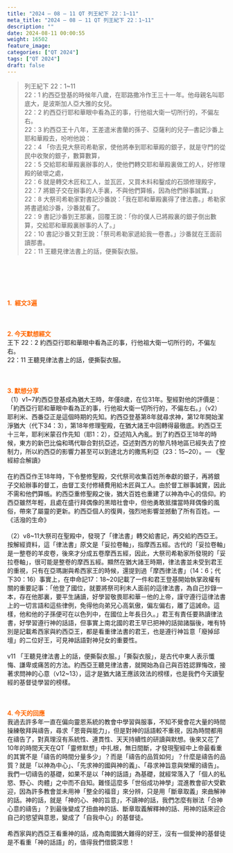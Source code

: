 ```yaml
---
title: "2024 – 08 – 11 QT 列王紀下 22：1~11"
meta_title: "2024 – 08 – 11 QT 列王紀下 22：1~11"
description: ""
date: 2024-08-11 00:00:55
weight: 16502
feature_image: 
categories: ["QT 2024"]
tags: ["QT 2024"]
draft: false
---
```


<blockquote>列王紀下 22：1~11<br />
22：1 約西亞登基的時候年八歲，在耶路撒冷作王三十一年。他母親名叫耶底大，是波斯加人亞大雅的女兒。<br />
22：2 約西亞行耶和華眼中看為正的事，行他祖大衛一切所行的，不偏左右。<br />
22：3 約西亞王十八年，王差遣米書蘭的孫子、亞薩利的兒子─書記沙番上耶和華殿去，吩咐他說：<br />
22：4 「你去見大祭司希勒家，使他將奉到耶和華殿的銀子，就是守門的從民中收聚的銀子，數算數算，<br />
22：5 交給耶和華殿裏辦事的人，使他們轉交耶和華殿裏做工的人，好修理殿的破壞之處，<br />
22：6 就是轉交木匠和工人，並瓦匠，又買木料和鑿成的石頭修理殿宇，<br />
22：7 將銀子交在辦事的人手裏，不與他們算帳，因為他們辦事誠實。」<br />
22：8 大祭司希勒家對書記沙番說：「我在耶和華殿裏得了律法書。」希勒家將書遞給沙番，沙番就看了。<br />
22：9 書記沙番到王那裏，回覆王說：「你的僕人已將殿裏的銀子倒出數算，交給耶和華殿裏辦事的人了。」<br />
22：10 書記沙番又對王說：「祭司希勒家遞給我一卷書。」沙番就在王面前讀那書。<br />
22：11 王聽見律法書上的話，便撕裂衣服。</blockquote><br />
&nbsp;<br />
<br />
&nbsp;<br />
<br />
<span style="color: #ff6600;"><strong>1.  經文3遍</strong></span><br />
<br />
&nbsp;<br />
<br />
<span style="color: #ff6600;"><strong>2. 今天默想經文<br />
</strong></span>王下 22：2 約西亞行耶和華眼中看為正的事，行他祖大衛一切所行的，不偏左右。<br />
22：11 王聽見律法書上的話，便撕裂衣服。<br />
<br />
&nbsp;<br />
<br />
<strong><span style="color: #ff6600;">3. 默想分享<br />
</span></strong>（1）v1~7約西亞登基成為猶大王時，年僅8歲，在位31年。聖經對他的評價是：「約西亞行耶和華眼中看為正的事，行他祖大衛一切所行的，不偏左右。」（v2）耶利米、西番亞正是這個時期的先知。約西亞登基第8年就尋求神，第12年開始潔淨猶大（代下34：3），第18年修理聖殿，在猶大諸王中回轉得最徹底。約西亞王十三年，耶利米蒙召作先知（耶1：2），亞述陷入內亂。到了約西亞王18年的時候，東方的新巴比倫和瑪代聯合對抗亞述，亞述對西方的黎凡特地區已經失去了控制力，所以約西亞的影響力甚至可以到達北方的撒馬利亞（23：15~20）。— 《聖經綜合解讀》<br />
<br />
在約西亞作王18年時，下令整修聖殿，交代祭司收集百姓所奉獻的銀子，再將銀子交給辦事的督工，由督工支付修繕費用給木匠與工人。由於督工辦事誠實，因此不需和他們算帳。約西亞重修聖殿之後，猶大百姓也重建了以神為中心的信仰。約西亞雖然年輕，且處在盛行拜偶像的黑暗社會中，但他勇敢抵擋當時拜偶像的風俗，帶來了屬靈的更新。約西亞個人的復興，強烈地影響並撼動了所有百姓。— 《活潑的生命》<br />
<br />
（2）v8~11大祭司在聖殿中，發現了「律法書」轉交給書記，再交給約西亞王。按解經資料，這「律法書」原文是「妥拉卷軸」，指摩西五經。古代的「妥拉卷軸」是一整卷的羊皮卷，後來才分成五卷摩西五經，因此，大祭司希勒家所發現的「妥拉卷軸」，很可能是整卷的摩西五經。顯然在猶大諸王時期，律法書並未受到君王的重視，只有在亞瑪謝與希西家王的時候，還提到過「摩西律法書」（14：6；代下30：16）事實上，在申命記17：18~20記載了一件和君王登基開始執掌政權有關的重要記事：「他登了國位，就要將祭司利未人面前的這律法書，為自己抄錄一本，存在他那裏，要平生誦讀，好學習敬畏耶和華－他的上帝，謹守遵行這律法書上的一切言語和這些律例，免得他向弟兄心高氣傲，偏左偏右，離了這誡命。這樣，他和他的子孫便可在以色列中，在國位上年長日久。」君王有責任要熟讀律法書，好學習遵行神的話語，但事實上南北國的君王早已把神的話拋諸腦後，唯有特別是記載希西家與約西亞王，都是看重律法書的君王，也是遵行神旨意「廢掉邱壇」的二位好王，可見神話語對神兒女的重要性。<br />
<br />
v11 「王聽見律法書上的話，便撕裂衣服。」「撕裂衣服」，是古代中東人表示懺悔、謙卑或痛苦的方法。約西亞王聽見律法書，就開始為自己與百姓認罪悔改，接著求問神的心意（v12~13），這才是猶大諸王應該效法的榜樣，也是我們今天讀聖經的基督徒學習的榜樣。<br />
<br />
&nbsp;<br />
<br />
<strong style="font-size: inherit;"><span style="color: #ff6600;">4. 今天的回應<br />
</span></strong>我過去許多年一直在偏向靈恩系統的教會中學習與服事，不知不覺會花大量的時間操練敬拜與禱告，尋求「恩膏與能力」，但是對神的話語較不重視，因為時間都用在禱告了，對真理沒有系統性、連貫性、天天持續性的研讀與默想。後來又花了10年的時間天天在QT「靈修默想」中扎根，無日間斷，才發現聖經中上帝最看重的其實不是「禱告的時間分量多少」？而是「禱告的品質如何」？什麼是禱告的品質？就是「以神為中心」、「先求神的國與神的義」、「尋求神旨意與榮耀的禱告」。我們一切禱告的基礎，如果不是以「神的話語」為基礎，就經常落入了「個人的私慾、野心、肉體」之中而不自知。難怪這麼多「世俗成功神學」混進教會卻大受歡迎，因為許多教會並未用神「整全的福音」來分辨，只是用「斷章取義」來曲解神的話。神的話，就是「神的心、神的旨意」，不讀神的話，我們怎麼有辦法「合神心意的禱告」？到最後變成了扭曲神的話、斷章取義解釋神的話、用神的話來迎合自己的慾望與意思，變成了「自我中心」的基督徒。<br />
<br />
希西家與約西亞王看重神的話，成為南國猶大難得的好王，沒有一個愛神的基督徒是不看重「神的話語」的，值得我們借鏡深思！<br />
<br />
<audio style="display: none;" controls="controls"></audio><br />
<br />
<audio style="display: none;" controls="controls"></audio><br />
<br />
<audio style="display: none;" controls="controls"></audio><br />
<br />
<audio style="display: none;" controls="controls"></audio><br />
<br />
<audio style="display: none;" controls="controls"></audio>
        
